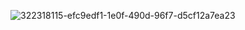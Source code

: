 ![322318115-efc9edf1-1e0f-490d-96f7-d5cf12a7ea23](https://github.com/RubyJanediano/AircraftWar_Midtermproject/assets/157567705/c5094502-90e8-41c4-9892-7aa317dc17ed)
